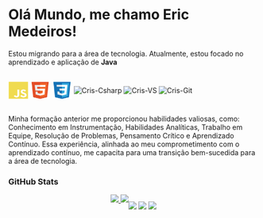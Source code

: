 # Olá Mundo, me chamo Eric Medeiros! 

<link rel="stylesheet" href="https://cdn.jsdelivr.net/gh/devicons/devicon@v2.15.1/devicon.min.css">
<link rel="stylesheet" href="https://cdn.jsdelivr.net/gh/devicons/devicon@v2.15.1/devicon.min.css">
<link rel="stylesheet" href="https://cdn.jsdelivr.net/gh/devicons/devicon@v2.15.1/devicon.min.css">

<p>Estou migrando para a área de tecnologia. Atualmente, estou focado no aprendizado e aplicação de <strong>Java</strong></p>

<div style="display: inline_block" ><br>
  <img align="center" alt="Cris-Js" height="35" width="40" src="https://raw.githubusercontent.com/devicons/devicon/master/icons/javascript/javascript-plain.svg">
  <img align="center" alt="Cris-HTML" height="35" width="40" src="https://raw.githubusercontent.com/devicons/devicon/master/icons/html5/html5-original.svg">
  <img align="center" alt="Cris-CSS" height="35" width="40" src="https://raw.githubusercontent.com/devicons/devicon/master/icons/css3/css3-original.svg">       
  <img align="center" alt="Cris-Csharp" height="37" width="37" src="https://upload.wikimedia.org/wikipedia/commons/1/19/C_Logo.png">
  <img align="center" alt="Cris-VS" height="35" width="40" src="https://cdn.jsdelivr.net/gh/devicons/devicon/icons/vscode/vscode-original.svg">
  <img align="center" alt="Cris-Git" height="35" width="40" src="https://cdn.jsdelivr.net/gh/devicons/devicon/icons/git/git-original.svg"><br><br>
</div>

 <p>Minha formação anterior me proporcionou habilidades valiosas, como: Conhecimento em Instrumentação, Habilidades Analíticas, Trabalho em Equipe, Resolução de Problemas, Pensamento Crítico e Aprendizado Contínuo. Essa experiência, alinhada ao meu comprometimento com o aprendizado contínuo, me capacita para uma transição bem-sucedida para a área de tecnologia.</p>    

### GitHub Stats

<div align="center" style="display: flex; justify-content: center;">
  <a href="https://github.com/EricMedeiros">
       
  <img height="195px" src="https://github-readme-stats.vercel.app/api?username=EricMedeiros&show_icons=true&theme=one_dark_pro&include_all_commits=true&count_private=true"/>
    <img height="195px" src="https://github-readme-stats.vercel.app/api/top-langs/?username=EricMedeiros&layout=compact&langs_count=7&theme=one_dark_pro"/>
  </a>
  
##
 
<div> 
 
  <a href="https://www.instagram.com/4bstrat0/" target="_blank"><img src="https://img.shields.io/badge/-Instagram-%23E4405F?style=for-the-badge&logo=instagram&logoColor=white" target="_blank"></a>
 	<a href = "mailto:eric_alves8@hotmail.com"><img src="https://img.shields.io/badge/-Gmail-%23333?style=for-the-badge&logo=gmail&logoColor=white" target="_blank"></a>
  <a href="https://www.linkedin.com/in/eric-medeiros-alves-947aaa204/" target="_blank"><img src="https://img.shields.io/badge/-LinkedIn-%230077B5?style=for-the-badge&logo=linkedin&logoColor=white" target="_blank"></a> 
  
</div>


  
